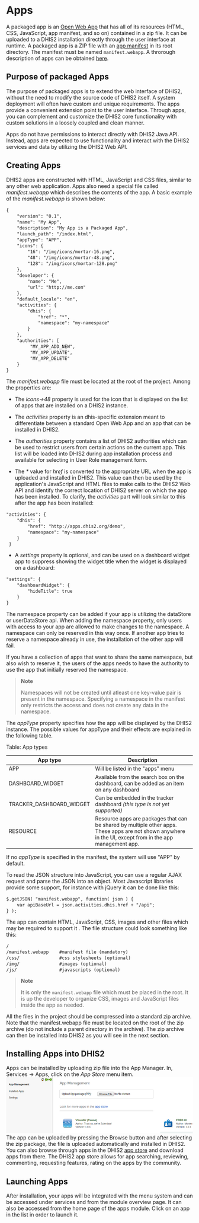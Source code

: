 # Apps

<!--DHIS2-SECTION-ID:apps-->

A packaged app is an [Open Web
App](https://developer.mozilla.org/en-US/docs/Open_Web_apps_and_Web_standards)
that has all of its resources (HTML, CSS, JavaScript, app manifest, and
so on) contained in a zip file. It can be uploaded to a DHIS2
installation directly through the user interface at runtime. A packaged
app is a ZIP file with an [app
manifest](http://www.w3.org/2008/webapps/manifest/) in its root
directory. The manifest must be named `manifest.webapp`. A throrough
description of apps can be obtained
[here](https://developer.mozilla.org/en-US/Apps/Quickstart).

## Purpose of packaged Apps

<!--DHIS2-SECTION-ID:apps_purpose_packaged_apps-->

The purpose of packaged apps is to extend the web interface of DHIS2,
without the need to modify the source code of DHIS2 itself. A system
deployment will often have custom and unique requirements. The apps
provide a convenient extension point to the user interface. Through
apps, you can complement and customize the DHIS2 core functionality with
custom solutions in a loosely coupled and clean manner.

Apps do not have permissions to interact directly with DHIS2 Java API.
Instead, apps are expected to use functionality and interact with the
DHIS2 services and data by utilizing the DHIS2 Web API.

## Creating Apps

<!--DHIS2-SECTION-ID:apps_creating_apps-->

DHIS2 apps are constructed with HTML, JavaScript and CSS files, similar
to any other web application. Apps also need a special file called
*manifest.webapp* which describes the contents of the app. A basic
example of the *manifest.webapp* is shown below:

    {
        "version": "0.1",
        "name": "My App",
        "description": "My App is a Packaged App",
        "launch_path": "/index.html",
        "appType": "APP",
        "icons": {
            "16": "/img/icons/mortar-16.png",
            "48": "/img/icons/mortar-48.png",
            "128": "/img/icons/mortar-128.png"
        },
        "developer": {
            "name": "Me",
            "url": "http://me.com"
        },
        "default_locale": "en",
        "activities": {
            "dhis": {
                "href": "*",
                "namespace": "my-namespace"
            }
        },
        "authorities": [
             "MY_APP_ADD_NEW",
             "MY_APP_UPDATE",
             "MY_APP_DELETE"
        }
    }

The *manifest.webapp* file must be located at the root of the project.
Among the properties are:

  - The *icons→48* property is used for the icon that is displayed on
    the list of apps that are installed on a DHIS2 instance.

  - The *activities* property is an dhis-specific extension meant to
    differentiate between a standard Open Web App and an app that can be
    installed in DHIS2.

  - The *authorities* property contains a list of DHIS2 authorities
    which can be used to restrict users from certain actions on the
    current app. This list will be loaded into DHIS2 during app
    installation process and available for selecting in User Role
    management form.

  - The *\** value for *href* is converted to the appropriate URL when
    the app is uploaded and installed in DHIS2. This value can then be
    used by the application's JavaScript and HTML files to make calls to
    the DHIS2 Web API and identify the correct location of DHIS2 server
    on which the app has been installed. To clarify, the *activities*
    part will look similar to this after the app has been installed:

<!-- end list -->

    "activities": {
        "dhis": {
            "href": "http://apps.dhis2.org/demo",
            "namespace": "my-namespace"
        }
     }

  - A *settings* property is optional, and can be used on a dashboard
    widget app to suppress showing the widget title when the widget is
    displayed on a dashboard:

<!-- end list -->

    "settings": {
        "dashboardWidget": {
            "hideTitle": true
        }
    }

The namespace property can be added if your app is utilizing the
dataStore or userDataStore api. When adding the namespace property, only
users with access to your app are allowed to make changes to the
namespace. A namespace can only be reserved in this way once. If another
app tries to reserve a namespace already in use, the installation of the
other app will fail.

If you have a collection of apps that want to share the same namespace,
but also wish to reserve it, the users of the apps needs to have the
authority to use the app that initially reserved the namespace.

> **Note**
> 
> Namespaces will not be created until atleast one key-value pair is
> present in the namespace. Specifying a namespace in the manifest only
> restricts the access and does not create any data in the namespace.

The *appType* property specifies how the app will be displayed by the
DHIS2 instance. The possible values for appType and their effects are
explained in the following table.



Table: App types

| App type | Description |
|---|---|
| APP | Will be listed in the "apps" menu |
| DASHBOARD_WIDGET | Available from the search box on the dashboard, can be added as an item on any dashboard |
| TRACKER_DASHBOARD_WIDGET | Can be embedded in the tracker dashboard *(this type is not yet supported)* |
| RESOURCE | Resource apps are packages that can be shared by multiple other apps. These apps are not shown anywhere in the UI, except from in the app management app. |

If no *appType* is specified in the manifest, the system will use "APP"
by default.

To read the JSON structure into JavaScript, you can use a regular AJAX
request and parse the JSON into an object. Most Javascript libraries
provide some support, for instance with jQuery it can be done like this:

    $.getJSON( "manifest.webapp", function( json ) {
        var apiBaseUrl = json.activities.dhis.href + "/api";
    } );

The app can contain HTML, JavaScript, CSS, images and other files which
may be required to support it . The file structure could look something
like this:

    /
    /manifest.webapp    #manifest file (mandatory)
    /css/               #css stylesheets (optional)
    /img/               #images (optional)
    /js/                #javascripts (optional)

> **Note**
> 
> It is only the `manifest.webapp` file which must be placed in the
> root. It is up the developer to organize CSS, images and JavaScript
> files inside the app as needed.

All the files in the project should be compressed into a standard zip
archive. Note that the manifest.webapp file must be located on the root
of the zip archive (do not include a parent directory in the archive).
The zip archive can then be installed into DHIS2 as you will see in the
next section.

## Installing Apps into DHIS2

<!--DHIS2-SECTION-ID:apps_installing_apps-->

Apps can be installed by uploading zip file into the App Manager. In,
Services → Apps, click on the *App Store* menu item.
![](resources/images/apps/app-management.png) The app can be uploaded by
pressing the Browse button and after selecting the zip package, the file
is uploaded automatically and installed in DHIS2. You can also browse
through apps in the DHIS2 [app store](https://www.dhis2.org/appstore)
and download apps from there. The DHIS2 app store allows for app
searching, reviewing, commenting, requesting features, rating on the
apps by the community.

## Launching Apps

<!--DHIS2-SECTION-ID:apps_launching_apps-->

After installation, your apps will be integrated with the menu system
and can be accessed under services and from the module overview page. It
can also be accessed from the home page of the apps module. Click on an
app in the list in order to launch it.

